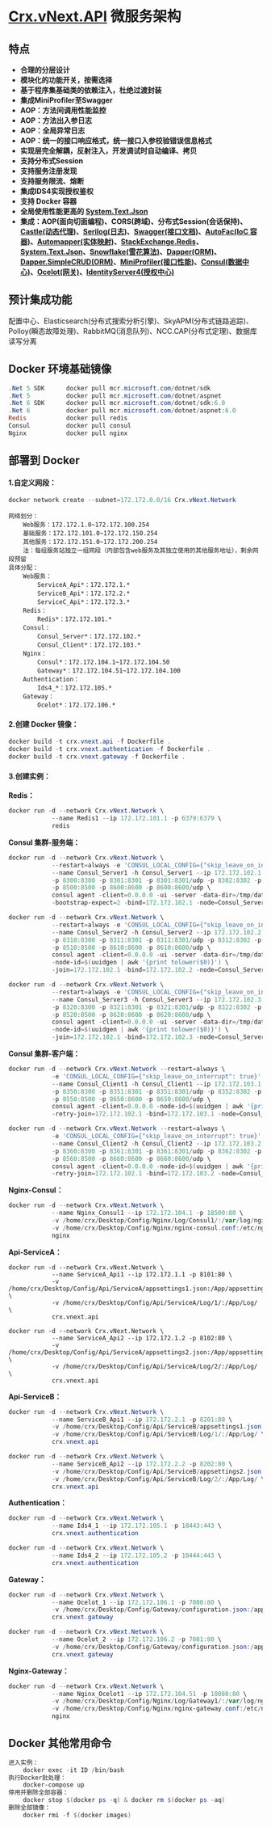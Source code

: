 # [Crx.vNext.API](https://github.com/as260405901/Crx.vNext.API) 微服务架构

## 特点
- **合理的分层设计**
- **模块化的功能开关，按需选择**
- **基于程序集基础类的依赖注入，杜绝过渡封装**
- **集成MiniProfiler至Swagger**
- **AOP：方法间调用性能监控**
- **AOP：方法出入参日志**
- **AOP：全局异常日志**
- **AOP：统一的接口响应格式，统一接口入参校验错误信息格式**
- **实现层完全解耦，反射注入，开发调试时自动编译、拷贝**
- **支持分布式Session**
- **支持服务注册发现**
- **支持服务限流、熔断**
- **集成IDS4实现授权鉴权**
- **支持 Docker 容器**
- **全局使用性能更高的 [System.Text.Json](https://github.com/dotnet/runtime/tree/master/src/libraries/System.Text.Json)**
- **集成：AOP(面向切面编程)、CORS(跨域)、分布式Session(会话保持)、[Castle(动态代理)](https://github.com/castleproject/Core)、[Serilog(日志)](https://github.com/serilog/serilog)、[Swagger(接口文档)](https://github.com/domaindrivendev/Swashbuckle.AspNetCore)、[AutoFac(IoC 容器)](https://github.com/autofac/Autofac)、[Automapper(实体映射)](https://github.com/AutoMapper/AutoMapper)、[StackExchange.Redis](https://github.com/StackExchange/StackExchange.Redis/)、[System.Text.Json](https://github.com/dotnet/runtime/tree/master/src/libraries/System.Text.Json)、[Snowflake(雪花算法)](https://github.com/stulzq/snowflake-net)、[Dapper(ORM)](https://github.com/StackExchange/Dapper)、[Dapper.SimpleCRUD(ORM)](https://github.com/ericdc1/Dapper.SimpleCRUD/)、[MiniProfiler(接口性能)](https://github.com/MiniProfiler/dotnet)、[Consul(数据中心)](https://github.com/hashicorp/consul)、[Ocelot(网关)](https://github.com/ThreeMammals/Ocelot)、[IdentityServer4(授权中心)](https://github.com/IdentityServer/IdentityServer4)**


## 预计集成功能
配置中心、Elasticsearch(分布式搜索分析引擎)、SkyAPM(分布式链路追踪)、Polloy(瞬态故障处理)、RabbitMQ(消息队列)、NCC.CAP(分布式定理)、数据库读写分离



## Docker 环境基础镜像
``` powershell
.Net 5 SDK		docker pull mcr.microsoft.com/dotnet/sdk
.Net 5			docker pull mcr.microsoft.com/dotnet/aspnet
.Net 6 SDK		docker pull mcr.microsoft.com/dotnet/sdk:6.0
.Net 6			docker pull mcr.microsoft.com/dotnet/aspnet:6.0
Redis			docker pull redis
Consul			docker pull consul
Nginx			docker pull nginx
```

## 部署到 Docker
#### 1.自定义网段：
``` powershell
docker network create --subnet=172.172.0.0/16 Crx.vNext.Network
```
	网络划分： 
		Web服务：172.172.1.0~172.172.100.254
		基础服务：172.172.101.0~172.172.150.254
		其他服务：172.172.151.0~172.172.200.254
		注：每组服务站独立一组网段（内部包含web服务及其独立使用的其他服务地址），剩余网段预留
	具体分配：
		Web服务：
			ServiceA_Api*：172.172.1.*
			ServiceB_Api*：172.172.2.*
			ServiceC_Api*：172.172.3.*
		Redis：
			Redis*：172.172.101.*
        Consul：
            Consul_Server*：172.172.102.*
            Consul_Client*：172.172.103.*
        Nginx：
            Consul*：172.172.104.1~172.172.104.50
            Gateway*：172.172.104.51~172.172.104.100
        Authentication：
            Ids4_*：172.172.105.*
        Gateway：
            Ocelot*：172.172.106.*       
#### 2.创建 Docker 镜像：
``` powershell
docker build -t crx.vnext.api -f Dockerfile .
docker build -t crx.vnext.authentication -f Dockerfile .
docker build -t crx.vnext.gateway -f Dockerfile .
```
#### 3.创建实例：
**Redis：**
``` powershell
docker run -d --network Crx.vNext.Network \
            --name Redis1 --ip 172.172.101.1 -p 6379:6379 \
            redis
```
**Consul 集群-服务端：**
``` powershell
docker run -d --network Crx.vNext.Network \
            --restart=always -e 'CONSUL_LOCAL_CONFIG={"skip_leave_on_interrupt": true}' \
            --name Consul_Server1 -h Consul_Server1 --ip 172.172.102.1 \
            -p 8300:8300 -p 8301:8301 -p 8301:8301/udp -p 8302:8302 -p 8302:8302/udp \
            -p 8500:8500 -p 8600:8600 -p 8600:8600/udp \
            consul agent -client=0.0.0.0 -ui -server -data-dir=/tmp/data-dir \
            -bootstrap-expect=2 -bind=172.172.102.1 -node=Consul_Server1

docker run -d --network Crx.vNext.Network \
            --restart=always -e 'CONSUL_LOCAL_CONFIG={"skip_leave_on_interrupt": true}' \
            --name Consul_Server2 -h Consul_Server2 --ip 172.172.102.2 \
            -p 8310:8300 -p 8311:8301 -p 8311:8301/udp -p 8312:8302 -p 8312:8302/udp \
            -p 8510:8500 -p 8610:8600 -p 8610:8600/udp \
            consul agent -client=0.0.0.0 -ui -server -data-dir=/tmp/data-dir \
            -node-id=$(uuidgen | awk '{print tolower($0)}') \
            -join=172.172.102.1 -bind=172.172.102.2 -node=Consul_Server2

docker run -d --network Crx.vNext.Network \
            --restart=always -e 'CONSUL_LOCAL_CONFIG={"skip_leave_on_interrupt": true}' \
            --name Consul_Server3 -h Consul_Server3 --ip 172.172.102.3 \
            -p 8320:8300 -p 8321:8301 -p 8321:8301/udp -p 8322:8302 -p 8322:8302/udp \
            -p 8520:8500 -p 8620:8600 -p 8620:8600/udp \
            consul agent -client=0.0.0.0 -ui -server -data-dir=/tmp/data-dir \
            -node-id=$(uuidgen | awk '{print tolower($0)}') \
            -join=172.172.102.1 -bind=172.172.102.3 -node=Consul_Server3
```
**Consul 集群-客户端：**
``` powershell
docker run -d --network Crx.vNext.Network --restart=always \
            -e 'CONSUL_LOCAL_CONFIG={"skip_leave_on_interrupt": true}' \
            --name Consul_Client1 -h Consul_Client1 --ip 172.172.103.1 \
            -p 8350:8300 -p 8351:8301 -p 8351:8301/udp -p 8352:8302 -p 8352:8302/udp \
            -p 8550:8500 -p 8650:8600 -p 8650:8600/udp \
            consul agent -client=0.0.0.0 -node-id=$(uuidgen | awk '{print tolower($0)}') \
            -retry-join=172.172.102.1 -bind=172.172.103.1 -node=Consul_Client1

docker run -d --network Crx.vNext.Network --restart=always \
            -e 'CONSUL_LOCAL_CONFIG={"skip_leave_on_interrupt": true}' \
            --name Consul_Client2 -h Consul_Client2 --ip 172.172.103.2 \
            -p 8360:8300 -p 8361:8301 -p 8361:8301/udp -p 8362:8302 -p 8362:8302/udp \
            -p 8560:8500 -p 8660:8600 -p 8660:8600/udp \
            consul agent -client=0.0.0.0 -node-id=$(uuidgen | awk '{print tolower($0)}') \
            -retry-join=172.172.102.1 -bind=172.172.103.2 -node=Consul_Client2
```
**Nginx-Consul：**
``` powershell
docker run -d --network Crx.vNext.Network \
            --name Nginx_Consul1 --ip 172.172.104.1 -p 18500:80 \
            -v /home/crx/Desktop/Config/Nginx/Log/Consul1/:/var/log/nginx/ \
            -v /home/crx/Desktop/Config/Nginx/nginx-consul.conf:/etc/nginx/nginx.conf \
            nginx
```
**Api-ServiceA：**
```
docker run -d --network Crx.vNext.Network \
            --name ServiceA_Api1 --ip 172.172.1.1 -p 8101:80 \
            -v /home/crx/Desktop/Config/Api/ServiceA/appsettings1.json:/App/appsettings.json \
            -v /home/crx/Desktop/Config/Api/ServiceA/Log/1/:/App/Log/ \
            crx.vnext.api

docker run -d --network Crx.vNext.Network \
            --name ServiceA_Api2 --ip 172.172.1.2 -p 8102:80 \
            -v /home/crx/Desktop/Config/Api/ServiceA/appsettings2.json:/App/appsettings.json \
            -v /home/crx/Desktop/Config/Api/ServiceA/Log/2/:/App/Log/ \
            crx.vnext.api
```
**Api-ServiceB：**
``` powershell
docker run -d --network Crx.vNext.Network \
            --name ServiceB_Api1 --ip 172.172.2.1 -p 8201:80 \
            -v /home/crx/Desktop/Config/Api/ServiceB/appsettings1.json:/App/appsettings.json \
            -v /home/crx/Desktop/Config/Api/ServiceB/Log/1/:/App/Log/ \
            crx.vnext.api

docker run -d --network Crx.vNext.Network \
            --name ServiceB_Api2 --ip 172.172.2.2 -p 8202:80 \
            -v /home/crx/Desktop/Config/Api/ServiceB/appsettings2.json:/App/appsettings.json \
            -v /home/crx/Desktop/Config/Api/ServiceB/Log/2/:/App/Log/ \
            crx.vnext.api
```
**Authentication：**
``` powershell
docker run -d --network Crx.vNext.Network \
            --name Ids4_1 --ip 172.172.105.1 -p 18443:443 \
            crx.vnext.authentication

docker run -d --network Crx.vNext.Network \
            --name Ids4_2 --ip 172.172.105.2 -p 18444:443 \
            crx.vnext.authentication         
```
**Gateway：**
``` powershell
docker run -d --network Crx.vNext.Network \
            --name Ocelot_1 --ip 172.172.106.1 -p 7080:80 \
            -v /home/crx/Desktop/Config/Gateway/configuration.json:/app/configuration.json \
            crx.vnext.gateway

docker run -d --network Crx.vNext.Network \
            --name Ocelot_2 --ip 172.172.106.2 -p 7081:80 \
            -v /home/crx/Desktop/Config/Gateway/configuration.json:/app/configuration.json \
            crx.vnext.gateway
```
**Nginx-Gateway：**
``` powershell
docker run -d --network Crx.vNext.Network \
            --name Nginx_Ocelot1 --ip 172.172.104.51 -p 18080:80 \
            -v /home/crx/Desktop/Config/Nginx/Log/Gateway1/:/var/log/nginx/ \
            -v /home/crx/Desktop/Config/Nginx/nginx-gateway.conf:/etc/nginx/nginx.conf \
            nginx
```


## Docker 其他常用命令
``` powershell
进入实例：
    docker exec -it ID /bin/bash
执行Docker批处理：
    docker-compose up
停用并删除全部容器：
    docker stop $(docker ps -q) & docker rm $(docker ps -aq)
删除全部镜像：
    docker rmi -f $(docker images)
```
